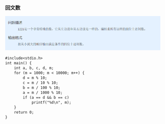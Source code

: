 ### 回文数

![](https://github.com/wkrkk/RandomPictures/blob/master/%E8%93%9D%E6%A1%A5%E6%9D%AF/TIM%E6%88%AA%E5%9B%BE20190225113405.png?raw=true)

```
#include<stdio.h>
int main() {
	int a, b, c, d, m;
	for (m = 1000; m < 10000; m++) {
		d = m % 10;
		c = m / 10 % 10;
		b = m / 100 % 10;
		a = m / 1000 % 10;
		if (a == d && b == c)
			printf("%d\n", m);	
	}
	return 0;
}
```

